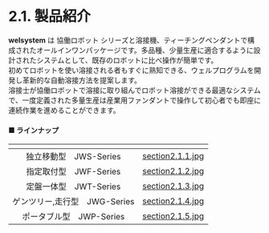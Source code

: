 # 2.1. 製品紹介

**welsystem** は 協働ロボット シリーズと溶接機、ティーチングペンダントで構成されたオールインワンパッケージです。多品種、少量生産に適合するように設計されたシステムとして、既存のロボットに比べ操作が簡単です。\
初めてロボットを使い溶接される者もすぐに熟知できる、ウェルプログラムを開発し革新的な自動溶接方法を提案します。\
溶接士が協働ロボットで溶接に取り組んでロボット溶接ができる最適なシステムで、一度定義された多量生産は産業用ファンダントで操作して初心者でも即座に連続作業を進めることができます。

#### ■ ラインナップ

<table data-view="cards"><thead><tr><th align="center"></th><th data-hidden data-card-cover data-type="files"></th></tr></thead><tbody><tr><td align="center">独立移動型　JWS-Series</td><td><a href="./img/section2.1.1.jpg">section2.1.1.jpg</a></td></tr><tr><td align="center">指定取付型　JWF-Series</td><td><a href="../img/chapter2/section2.1.2.jpg">section2.1.2.jpg</a></td></tr><tr><td align="center">定盤一体型　JWT-Series</td><td><a href="../img/chapter2/section2.1.3.jpg">section2.1.3.jpg</a></td></tr><tr><td align="center">ゲンツリー,走行型　JWG-Series</td><td><a href="../img/chapter2/section2.1.4.jpg">section2.1.4.jpg</a></td></tr><tr><td align="center">ポータブル型　JWP-Series</td><td><a href="../img/chapter2/section2.1.5.jpg">section2.1.5.jpg</a></td></tr></tbody></table>
